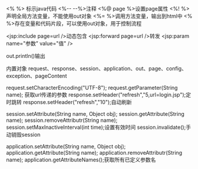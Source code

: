 <%  %> 标示java代码
<%--  --%>注释
<%@ page    %>设置page属性
<%!   %>声明全局方法变量，不能使用out对象
<%=   %>调用方法变量，输出到html中
<%   %>存在变量和代码片段，可以使用out对象，用于控制流程

<jsp:include  page=url />动态包含
<jsp:forward page=url />转发
<jsp:param name="参数” value="值" />

out.println()输出

内置对象
request、response、session、application、out、page、config、exception、pageContent

request.setCharacterEncoding("UTF-8");
request.getParameter(String name); 获取url传递的参数
response.setHeader("refresh","5,url=login.jsp");定时跳转
response.setHeader("refresh","10");自动刷新

session.setAttribute(String name, Object obj);
session.getAttribute(String name);
session.removeAttributr(String name);
session.setMaxInactiveInterval(int time);设置有效时间
session.invalidate();手动销毁session

application.setAttribute(String name, Object obj);
application.getAttribute(String name);
application.removeAttributr(String name);
application.getAttributeNames();获取所有已定义参数名
